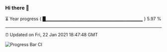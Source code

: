 ### Hi there 👋

⏳ Year progress { █▁▁▁▁▁▁▁▁▁▁▁▁▁▁▁▁▁▁▁▁▁▁▁▁▁▁▁▁▁ } 5.97 %

---

⏰ Updated on Fri, 22 Jan 2021 18:47:48 GMT

![Progress Bar CI](https://github.com/liununu/liununu/workflows/Progress%20Bar%20CI/badge.svg)
